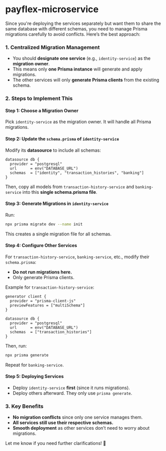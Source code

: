 # payflex-microservice
Since you're deploying the services separately but want them to share the same database with different schemas, you need to manage Prisma migrations carefully to avoid conflicts. Here’s the best approach:

### **1. Centralized Migration Management**
- You should **designate one service** (e.g., `identity-service`) as the **migration owner**.
- This means only **one Prisma instance** will generate and apply migrations.
- The other services will only **generate Prisma clients** from the existing schema.

### **2. Steps to Implement This**

#### **Step 1: Choose a Migration Owner**
Pick `identity-service` as the migration owner. It will handle all Prisma migrations.

#### **Step 2: Update the `schema.prisma` of `identity-service`**
Modify its **datasource** to include all schemas:
```prisma
datasource db {
  provider = "postgresql"
  url      = env("DATABASE_URL")
  schemas  = ["identity", "transaction_histories", "banking"]
}
```
Then, copy all models from `transaction-history-service` and `banking-service` into this **single schema.prisma file**.

#### **Step 3: Generate Migrations in `identity-service`**
Run:
```sh
npx prisma migrate dev --name init
```
This creates a single migration file for all schemas.

#### **Step 4: Configure Other Services**
For `transaction-history-service`, `banking-service`, etc., modify their `schema.prisma`:
- **Do not run migrations here.**
- Only generate Prisma clients.

Example for `transaction-history-service`:
```prisma
generator client {
  provider = "prisma-client-js"
  previewFeatures = ["multiSchema"]
}

datasource db {
  provider = "postgresql"
  url      = env("DATABASE_URL")
  schemas  = ["transaction_histories"]
}
```
Then, run:
```sh
npx prisma generate
```
Repeat for `banking-service`.

#### **Step 5: Deploying Services**
- Deploy `identity-service` **first** (since it runs migrations).
- Deploy others afterward. They only use `prisma generate`.

### **3. Key Benefits**
- **No migration conflicts** since only one service manages them.
- **All services still use their respective schemas.**
- **Smooth deployment** as other services don’t need to worry about migrations.

Let me know if you need further clarifications! 🚀